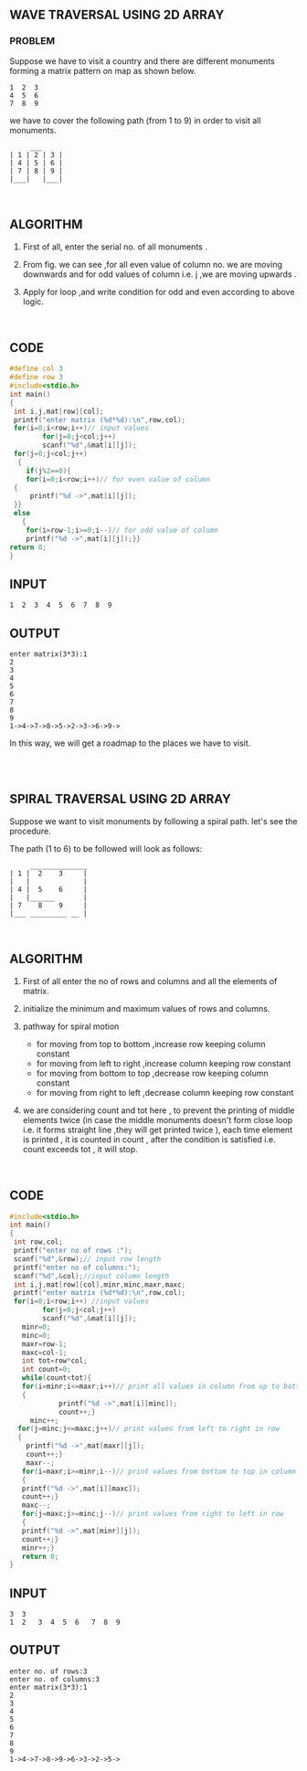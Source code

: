 ## **WAVE TRAVERSAL USING 2D ARRAY**

### PROBLEM
Suppose we have to visit a country and there are different monuments forming a matrix pattern on map as shown below.


```
1  2  3
4  5  6
7  8  9
```


we have to cover the following path (from 1 to 9) in order to visit all monuments.

``` 
     ___
| 1 | 2 | 3 |
| 4 | 5 | 6 |
| 7 | 8 | 9 |
|___|   |___|
```
<br>

## ALGORITHM


1. First of all, enter the serial no. of all monuments .

2. From fig. we can see ,for all even value of column no. we are moving downwards and for odd values of column i.e. j ,we are moving upwards .

3. Apply for loop ,and write condition for odd and even according to above logic.

<br>

## CODE

```C
#define col 3
#define row 3
#include<stdio.h>
int main()
{
 int i,j,mat[row][col];
 printf("enter matrix (%d*%d):\n",row,col);
 for(i=0;i<row;i++)// input values
        for(j=0;j<col;j++)
        scanf("%d",&mat[i][j]);
 for(j=0;j<col;j++)
  {
    if(j%2==0){
    for(i=0;i<row;i++)// for even value of column
 {
     printf("%d ->",mat[i][j]);
 }}
 else
   {
    for(i=row-1;i>=0;i--)// for odd value of column
    printf("%d ->",mat[i][j]);}}
return 0;
}
```
## INPUT
```
1  2  3  4  5  6  7  8  9
```
## OUTPUT
```
enter matrix(3*3):1
2
3
4
5
6
7
8
9
1->4->7->8->5->2->3->6->9->
```
In this way, we will get a roadmap to the places we have to visit.  

<br>

<br>

## **SPIRAL TRAVERSAL USING 2D ARRAY**

Suppose we want to visit monuments by following a spiral path.
let's see the procedure.

The path (1 to 6) to be followed will look as follows:
``` 
     ______________
| 1 |  2    3     |
|   |             |
| 4 |  5    6     |
|   |______       |
| 7    8    9     |
|___ _________ __ |
```
<br>

## ALGORITHM

1. First of all enter the no of rows and columns and all the elements of matrix.
2. initialize the minimum and maximum values of rows and columns.
3. pathway for spiral motion
   
   - for moving from top to bottom ,increase row keeping column constant
   - for moving from left to right ,increase column keeping row constant
   - for moving from bottom to top ,decrease row keeping column constant
   - for moving from right to left ,decrease column keeping row constant

 4. we are considering count and tot here , to prevent the printing of middle elements twice (in case the middle monuments doesn't form close loop i.e. it forms straight line ,they will get printed twice ), each time element is printed , it is counted in count , after the condition is satisfied i.e. count exceeds tot  , it will stop.

<br>

## CODE
```C
#include<stdio.h>
int main()
{
 int row,col;
 printf("enter no of rows :");
 scanf("%d",&row);// input row length
 printf("enter no of columns:");
 scanf("%d",&col);//input column length
 int i,j,mat[row][col],minr,minc,maxr,maxc;
 printf("enter matrix (%d*%d):\n",row,col);
 for(i=0;i<row;i++) //input values
        for(j=0;j<col;j++)
        scanf("%d",&mat[i][j]);
   minr=0;
   minc=0;
   maxr=row-1;
   maxc=col-1;
   int tot=row*col;
   int count=0;
   while(count<tot){
   for(i=minr;i<=maxr;i++)// print all values in column from up to bottom
   {
            printf("%d ->",mat[i][minc]);
            count++;}
     minc++;
  for(j=minc;j<=maxc;j++)// print values from left to right in row
  {
    printf("%d ->",mat[maxr][j]);
    count++;}
    maxr--;
   for(i=maxr;i>=minr;i--)// print values from bottom to top in column
   {
   printf("%d ->",mat[i][maxc]);
   count++;}
   maxc--;
   for(j=maxc;j>=minc;j--)// print values from right to left in row
   {
   printf("%d ->",mat[minr][j]);
   count++;}
   minr++;}
   return 0;
}
```
## INPUT
```
3  3
1  2   3  4  5  6   7  8  9
```
## OUTPUT
```
enter no. of rows:3
enter no. of columns:3
enter matrix(3*3):1
2
3
4
5
6
7
8
9
1->4->7->8->9->6->3->2->5->
```

